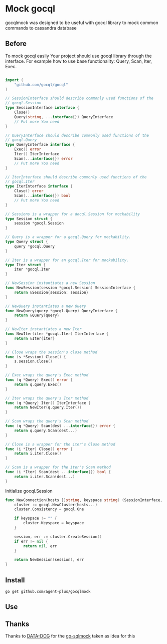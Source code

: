 
# Mock gocql

gocqlmock was designed to be useful with gocql library to mock common commands to cassandra database

## Before

To mock gocql easily Your project should use gocql library through the interface.
For example how to use base functionality: Query, Scan, Iter, Exec.

``` go

import (
	"github.com/gocql/gocql"
)

// SessionInterface should describe commonly used functions of the
// gocql.Session
type SessionInterface interface {
	Close()
	Query(string, ...interface{}) QueryInterface
    // Put more You need
}

// QueryInterface should describe commonly used functions of the
// gocql.Query
type QueryInterface interface {
	Exec() error
	Iter() IterInterface
	Scan(...interface{}) error
    // Put more You need
}

// IterInterface should describe commonly used functions of the
// gocql.Iter
type IterInterface interface {
	Close() error
	Scan(...interface{}) bool
    // Put more You need
}

// Sessions is a wrapper for a docql.Session for mockability
type Session struct {
	session *gocql.Session
}

// Query is a wrapper for a gocql.Query for mockability.
type Query struct {
	query *gocql.Query
}

// Iter is a wrapper for an gocql.Iter for mockability.
type Iter struct {
	iter *gocql.Iter
}

// NewSession instantiates a new Session
func NewSession(session *gocql.Session) SessionInterface {
	return &Session{session: session}
}

// NewQuery instantiates a new Query
func NewQuery(query *gocql.Query) QueryInterface {
	return &Query{query}
}

// NewIter instantiates a new Iter
func NewIter(iter *gocql.Iter) IterInterface {
	return &Iter{iter}
}

// Close wraps the session's close method
func (s *Session) Close() {
	s.session.Close()
}

// Exec wraps the query's Exec method
func (q *Query) Exec() error {
	return q.query.Exec()
}

// Iter wraps the query's Iter method
func (q *Query) Iter() IterInterface {
	return NewIter(q.query.Iter())
}

// Scan wraps the query's Scan method
func (q *Query) Scan(dest ...interface{}) error {
	return q.query.Scan(dest...)
}

// Close is a wrapper for the iter's Close method
func (i *Iter) Close() error {
	return i.iter.Close()
}

// Scan is a wrapper for the iter's Scan method
func (i *Iter) Scan(dest ...interface{}) bool {
	return i.iter.Scan(dest...)
}
```

Initialize gocql.Session

``` go
func NewConnection(hosts []string, keyspace string) (SessionInterface, error) {
	cluster := gocql.NewCluster(hosts...)
	cluster.Consistency = gocql.One

	if keyspace != "" {
		cluster.Keyspace = keyspace
	}

	session, err := cluster.CreateSession()
	if err != nil {
		return nil, err
	}

	return NewSession(session), err
}
```

## Install

```
go get github.com/agent-plus/gocqlmock
```

## Use

## Thanks

Thanks to [DATA-DOG](https://github.com/DATA-DOG) for the [go-sqlmock](https://github.com/DATA-DOG/go-sqlmock) taken as idea for this 
